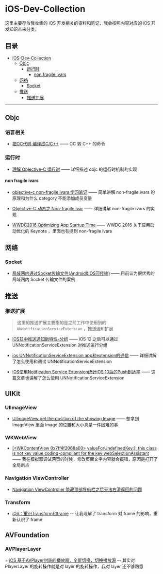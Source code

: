 # iOS-Dev-Collection

这里主要存放我收集的 iOS 开发相关的资料和笔记，我会按照内容对应的 iOS 开发知识点来分类。

## 目录

   * [iOS-Dev-Collection](#ios-dev-collection)
      * [Objc](#objc)
         * [运行时](#运行时)
            * [non fragile ivars](#non-fragile-ivars)
      * [网络](#网络)
         * [Socket](#socket)
      * [推送](#推送)
         * [推送扩展](#推送扩展)

---

## Objc

### 语言相关
- [把OC代码 编译成C/C++](https://www.jianshu.com/p/71bdafff72ac) —— OC 转 C++ 的命令

### 运行时

- [理解 Objective-C 运行时](https://juejin.im/post/5a951ceb5188257a8929dbc1#heading-7) —— 详细描述 objc 的运行时机制的实现

#### non fragile ivars

- [objective-c non-fragile ivars 学习笔记](https://blog.csdn.net/fly1183989782/article/details/81050782) —— 简单讲解 non-fragile ivars 的原理和为什么 category 不能添加成员变量

- [Objective-C 动态之 Non-fragile ivar](http://jefferyfan.com/programing/iOS/non-fragile-ivar/) —— 详细讲解 non-fragile ivars 的实现

- [WWDC2016 Optimizing App Startup Time](https://developer.apple.com/videos/play/wwdc2016/406/) —— WWDC 2016 关于应用启动优化的 Keynote ，里面也有提到 non-fragile ivars

## 网络

### Socket

- [局域网内通过Socket传输文件(Android&iOS可传输)](https://www.jianshu.com/p/8738d32e5668)  —— 目前认为很优秀的局域网内 Socket 传输文件的案例

## 推送

### 推送扩展

> 这里的推送扩展主要指的是之前工作中使用到的 `UNNotificationServiceExtension` ，推送通知扩展

- [iOS12中推送通知新特性-分组](https://www.jianshu.com/p/4961b425213a) —— iOS 12 之后可以通过 UNNotificationServiceExtension 对推送进行分组

- [ios UNNotificationServiceExtension app和extension的通信](https://www.jianshu.com/p/26b96b991eaf) —— 详细讲解了怎么使用和调试 UNNotificationServiceExtension

- [iOS使用Notification Service Extension统计iOS 10后的Push到达率](https://www.jianshu.com/p/ef65afc95c4a) —— 这篇文章也讲解了怎么使用 UNNotificationServiceExtension

## UIKit
### UIImageView
- [UIImageView get the position of the showing Image](https://stackoverflow.com/questions/26348736/uiimageview-get-the-position-of-the-showing-image) —— 想拿到 ImageView 里面 Image 的位置和大小真是一件困难的事

### WKWebView
- [[<WKContentView 0x7ff4f2068a00> valueForUndefinedKey:]: this class is not key value coding-compliant for the key webSelectionAssistant](https://stackoverflow.com/questions/55413844/wkcontentview-not-key-value-coding-compliant-for-key-webselectionassistant) —— 我在模拟器调试网页的时候，修改页面文字内容就会报错，原因是打开了全局断点

### Navigation ViewController
- [Navigation ViewController 隐藏顶部导航栏之后无法右滑返回的问题](https://www.jianshu.com/p/9b067de4e771)

### Transform
- [iOS：重识Transform和frame](https://www.jianshu.com/p/e1fec2f92c63) -- 让我理解了 transform 对 frame 的影响，重新认识了 frame

## AVFoundation
### AVPlayerLayer
= [iOS 基于AVPlayer封装的播放器，全屏切换，切换播放源](https://www.jianshu.com/p/84abeb68fb62) -- 其实对 PlayerLayer 的旋转操作就是对 layer 的旋转操作，我对 layer 还不够熟悉
